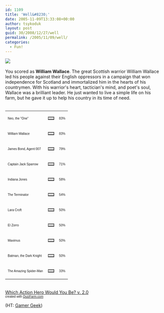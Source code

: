 ```yaml
---
id: 1109
title: 'Well&#8230;'
date: 2005-11-09T13:33:08+00:00
author: tsykoduk
layout: post
guid: 30/2008/12/27/well
permalink: /2005/11/09/well/
categories:
  - Fun!
---
```

<p><img src='http://images.quizfarm.com/1130268414WALLACE.jpg'/><br /><br /> You scored as <b>William Wallace</b>. The great Scottish warrior William Wallace led his people against their English oppressors in a campaign that won independence for Scotland and immortalized him in the hearts of his countrymen. With his warrior's heart, tactician's mind, and poet's soul, Wallace was a brilliant leader. He just wanted to live a simple life on his farm, but he gave it up to help his country in its time of need. <br /><br /><table border='0' width='300' cellspacing='0' cellpadding='0'><tr><td><p><font face='Arial' size='1'>Neo, the &quot;One&quot;</font></p></td><td><table border='1' cellpadding='0' cellspacing='0' width='83' bgcolor='#dddddd'><tr><td></td></tr></table></td><td><font face='Arial' size='1'>83%</font></td></tr><tr><td><p><font face='Arial' size='1'>William Wallace</font></p></td><td><table border='1' cellpadding='0' cellspacing='0' width='83' bgcolor='#dddddd'><tr><td></td></tr></table></td><td><font face='Arial' size='1'>83%</font></td></tr><tr><td><p><font face='Arial' size='1'>James Bond, Agent 007</font></p></td><td><table border='1' cellpadding='0' cellspacing='0' width='79' bgcolor='#dddddd'><tr><td></td></tr></table></td><td><font face='Arial' size='1'>79%</font></td></tr><tr><td><p><font face='Arial' size='1'>Captain Jack Sparrow</font></p></td><td><table border='1' cellpadding='0' cellspacing='0' width='71' bgcolor='#dddddd'><tr><td></td></tr></table></td><td><font face='Arial' size='1'>71%</font></td></tr><tr><td><p><font face='Arial' size='1'>Indiana Jones</font></p></td><td><table border='1' cellpadding='0' cellspacing='0' width='58' bgcolor='#dddddd'><tr><td></td></tr></table></td><td><font face='Arial' size='1'>58%</font></td></tr><tr><td><p><font face='Arial' size='1'>The Terminator</font></p></td><td><table border='1' cellpadding='0' cellspacing='0' width='54' bgcolor='#dddddd'><tr><td></td></tr></table></td><td><font face='Arial' size='1'>54%</font></td></tr><tr><td><p><font face='Arial' size='1'>Lara Croft</font></p></td><td><table border='1' cellpadding='0' cellspacing='0' width='50' bgcolor='#dddddd'><tr><td></td></tr></table></td><td><font face='Arial' size='1'>50%</font></td></tr><tr><td><p><font face='Arial' size='1'>El Zorro</font></p></td><td><table border='1' cellpadding='0' cellspacing='0' width='50' bgcolor='#dddddd'><tr><td></td></tr></table></td><td><font face='Arial' size='1'>50%</font></td></tr><tr><td><p><font face='Arial' size='1'>Maximus</font></p></td><td><table border='1' cellpadding='0' cellspacing='0' width='50' bgcolor='#dddddd'><tr><td></td></tr></table></td><td><font face='Arial' size='1'>50%</font></td></tr><tr><td><p><font face='Arial' size='1'>Batman, the Dark Knight</font></p></td><td><table border='1' cellpadding='0' cellspacing='0' width='50' bgcolor='#dddddd'><tr><td></td></tr></table></td><td><font face='Arial' size='1'>50%</font></td></tr><tr><td><p><font face='Arial' size='1'>The Amazing Spider-Man</font></p></td><td><table border='1' cellpadding='0' cellspacing='0' width='33' bgcolor='#dddddd'><tr><td></td></tr></table></td><td><font face='Arial' size='1'>33%</font></td></tr></table><br /><a href='http://quizfarm.com/test.php?q_id=92013'>Which Action Hero Would You Be? v. 2.0</a><br /><font face='Arial' size='1'>created with <a href='http://quizfarm.com'>QuizFarm.com</a></font></p>


<p>(HT: <a href="http://www.livejournal.com/users/gamergeek007/13715.html">Gamer Geek</a>)</p>